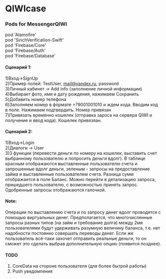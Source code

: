 # QIWIcase

### Pods for MessengerQIWI 
  pod 'Alamofire' <br />
  pod 'SinchVerification-Swift' <br />
  pod 'Firebase/Core' <br />
  pod 'Firebase/Auth' <br />
  pod 'Firebase/Database' <br />

#### Сценарий 1: <br />
1)Вход->SignUp <br />
2)Пример полей: TestUser, mail@yandex.ru, password <br />
3)Личный кабинет -> Add info (заполнение личной информации) <br />
4)Выбирает фото, имя и дату рождения, нажимаем Сохранить <br />
5)Добавить номер телефона <br />
6)Заполняем номер в формате +79001001010 и ждем кода. Вводим код в поле. Нажимаем подтвердить. Номер привязан <br />
7)Привязать временно кошелек (отправка зароса на сервера QIWI и получение и ввод кода). Кошелек привязяан. <br />

#### Сценарий 2: <br />
1)Вход->Login <br />
2)Диалоги -> User <br />
3)3 функции (перевести деньги по номеру на кошелек, выставить счет выбранному пользователю и попросить деньги вдолг). В таблице красным отображаются выставленные пользователю счета и запрошенные вдолг деньги, зеленым - запросы на предоставление займа и выставленные пользователем счета. Разница сумм отображается в поле Баланс. Можно перейти в детализацию запроса, пришедшего пользователю, с возможностью принять запрос. Одобренные запросы отображаются галочкой. <br />

#### Note: <br />
Операции по выставлению счета и по запросу денег вдолг проводятся с помощью виртуальных денег. Предполагается, что многочисленные запросы разных типов (на займ и требование долга) между 2мя пользователями будут удерживать разумную величину баланса, т.е. нет надобности постоянно совершать переводы денег. Если же пользователь всё-таки захочет отправить реальные деньги, то он сможет это сделать выбрав дополнительную опцию (появится позднее).

#### TODO <br />
1) CoreData на стороне пользователя (для более бытрой работы)
2) Push уведомления 
